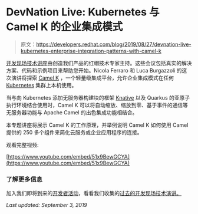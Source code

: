 # DevNation Live: Kubernetes 与 Camel K 的企业集成模式

> 原文：<https://developers.redhat.com/blog/2019/08/27/devnation-live-kubernetes-enterprise-integration-patterns-with-camel-k>

[开发现场技术讲座](https://developers.redhat.com/devnation/?page=0)由创造我们产品的红帽技术专家主持。这些会议包括真实的解决方案、代码和示例项目来帮助您开始。Nicola Ferraro 和 Luca Burgazzoli 的这次演讲将探索 [Camel K](https://www.nicolaferraro.me/2018/10/15/introducing-camel-k/) ，一个轻量级集成平台，允许企业集成模式在任何 [Kubernetes](https://developers.redhat.com/topics/kubernetes/) 集群上本机使用。

当与向 Kubernetes 添加无服务器构建块的框架 [Knative](https://developers.redhat.com/topics/knative/) 以及 Quarkus 的亚原子执行环境结合使用时，Camel K 可以将自动缩放、缩放到零、基于事件的通信等无服务器功能与 Apache Camel 的出色集成功能相结合。

本专题讲座将展示 Camel K 的工作原理，并举例说明 Camel K 如何使用 Camel 提供的 250 多个组件来简化云服务或企业应用程序的连接。

观看完整视频:

[https://www.youtube.com/embed/51x9BewGCYA](https://www.youtube.com/embed/51x9BewGCYA)

### **了解更多信息**

加入我们即将到来的[开发者活动](https://developers.redhat.com/events/)，看看我们收集的[过去的开发现场技术演讲。](https://developers.redhat.com/devnation/?page=0)

*Last updated: September 3, 2019*